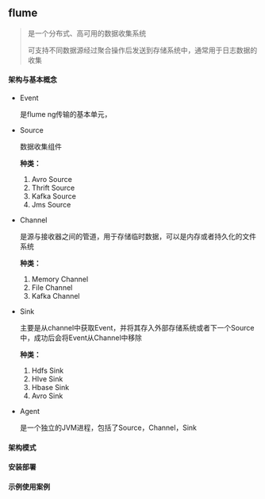 ## flume
>  是一个分布式、高可用的数据收集系统
>
>  可支持不同数据源经过聚合操作后发送到存储系统中，通常用于日志数据的收集

#### 架构与基本概念

- Event

  是flume ng传输的基本单元，

- Source

  数据收集组件

  **种类：**

  1. Avro Source 
  2. Thrift Source
  3. Kafka Source
  4. Jms Source

- Channel

  是源与接收器之间的管道，用于存储临时数据，可以是内存或者持久化的文件系统

  **种类：**

  1. Memory Channel
  2. File Channel
  3. Kafka Channel

- Sink

  主要是从channel中获取Event，并将其存入外部存储系统或者下一个Source中，成功后会将Event从Channel中移除

  **种类：**

  1. Hdfs Sink
  2. HIve Sink
  3. Hbase Sink
  4. Avro Sink

- Agent

  是一个独立的JVM进程，包括了Source，Channel，Sink

#### 架构模式

#### 安装部署

#### 示例使用案例